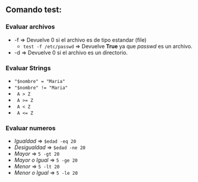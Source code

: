 ## Comando test:
### Evaluar archivos 
+ -f => Devuelve 0 si el archivo es de tipo estandar (file)
  + `test -f /etc/passwd` => Devuelve **True** ya que *passwd* es un archivo.
+ -d => Devuelve 0 si el archivo es un directorio.

### Evaluar Strings

+ `"$nombre" = "Maria"`
+ `"$nombre" != "Maria"`
+ ` A > Z`
+ ` A >= Z`
+ ` A < Z`
+ ` A <= Z`

### Evaluar numeros

+ *Igualdad* => `$edad -eq 20`
+ *Desigualdad* => `$edad -ne 20`
+ *Mayor* => `5 -gt 20`
+ *Mayor o Igual* => `5 -ge 20`
+ *Menor* => `5 -lt 20`
+ *Menor o Igual* => `5 -le 20`
